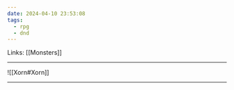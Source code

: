 ```yaml
---
date: 2024-04-10 23:53:08
tags:
  - rpg
  - dnd
---
```

Links: [[Monsters]]

---

![[Xorn#Xorn]]

---

